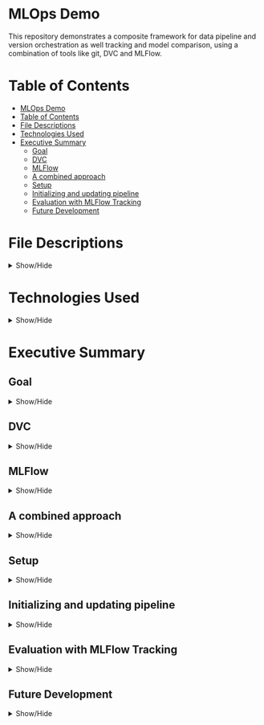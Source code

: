 # MLOps Demo

This repository demonstrates a composite framework for data pipeline and version orchestration as well tracking and model comparison, using a combination of tools like git, DVC and MLFlow.

# Table of Contents

- [MLOps Demo](#mlops-demo)
- [Table of Contents](#table-of-contents)
- [File Descriptions](#file-descriptions)
- [Technologies Used](#technologies-used)
- [Executive Summary](#executive-summary)
  - [Goal](#goal)
  - [DVC](#dvc)
  - [MLFlow](#mlflow)
  - [A combined approach](#a-combined-approach)
  - [Setup](#setup)
  - [Initializing and updating pipeline](#initializing-and-updating-pipeline)
  - [Evaluation with MLFlow Tracking](#evaluation-with-mlflow-tracking)
  - [Future Development](#future-development)

# File Descriptions

<p>
<details>
<summary>Show/Hide</summary></br>

- [.dvc](/.dvc/) : created directory at DVC initialization, containing congifuration, default cache location and other internal files and directories  
- [data](/data/) : contains the **raw/** and **processed/** sub directories for raw data (coming from the first pipeline stage data load) and for processed data (comming from pipeline stages for featurization and for splitting into train and test data) respectively; DVC automatically creates a .gitignore for all data sets
- [docs](/docs/) : contains markdown files, used by MkDocs in the creation of html documentation for the source code
- [images](/images/) : images used in this README
- [models](/models/) : contains **model.joblib** file (output from the training stage); DVC automatically creates a .gotignore file for the model
- [reports](/reports/) : contains the **metrics.json** with the resulting metrics and confusion matrix plot **confusion_matrix.png** on the test set (output from evaluation stage)
- [site](/site/) : MkDocs documentation, found [here](https://pmurati.github.io/MLOps/)
- [src](/src/) : contains the source code
  - [report](src/report/) : folder containing **visualizing.py** for creation of confusion matrix plot 
  - [stages](/src/stages/) : folder containg the different python functions associated with the different stages in the pipeline, namely **data_load.py** for loading the data, **featurize.py** for feature engineering, **data_split.py** for splitting the data into train and test sets, **train.py** for training the model on the train set and **evaluate.py** for evaluating the trained model on the test set  
  - [train](/src/train/) : folder containing the python script **train.py** with explicit model that is loaded into its associated stage; the intention is to add more models in the future and thus increase modularization of this project
  - [utils](/src/utils/) : folder containg helper functions, namely **logs.py** for logging functionalities, **start_pipeline.py** for initialization of a nested MLFlow run and **mlflow_run_decorator.py** that creates the associated MLFLow nested run decorator for each stage of the pipeline  
- [.dvcignore](/.dvcignore) : files and folders excluded from DVC version control
- [dvc.lock](/dvc.lock) : contains the md5 hashes of input and output data from the pipeline; links to the different data versions in the (remote) data storage
- [dvc.yaml](/dvc.yaml) : yaml file for specification of different stages, inputs, outputs and dependencies of pipeline
- [Makefile](/Makefile) : contains make commands for
  -  dependencies installation
  -  coding standards
  -  DVC & MLFlow Pipeline
- [mkdocs.yaml](/mkdocs.yaml) : config file for doc site generator
- [params.yaml](/params.yaml) : config file, used throughout the source code
- [requirements-dev.txt](/requirements-dev.txt) : dependencies for pipeline, including python pacakges for testing, linting and documentation 
- [requirements.txt](/requirements.txt) : dependencies for pipeline

</details>
</p>

# Technologies Used

<p>
<details>
<summary>Show/Hide</summary></br>

The user should be proficient with python programming, especially with the most common data science libraries: pandas, sklearn, matplotlib, to name a few. The user should be familiar with joblib, yaml and json files. In order to understand the functioning of the two tools presented in this demo, namely DVC and MLFlow, it is necessary to have some knowledge about git version control. Finally, being familiar with makefiles will come in handy for using this repo's make commands.

</details>
</p>

# Executive Summary

## Goal

<p>
<details>
<summary>Show/Hide</summary></br>

![MLOps Overview](/images/MLOps_Overview.png "taken from J Garg - Real Time Learning Course on MLOps Fundamentals")

The picture above captures the key differences between the two phases of ML projects: the experimentation and development phase on the one side and staging and production on the other. Typically, Data Scientists are concerned with experimentation/development of ML models. However, no matter how good the model, no value is generated unless the model can be put into production and mantained in an efficient manner. In contrast to traditional software engineering projects, machine learning projects require additional care with respect to DevOps tasks. 

The goal of this repository is to focus on one of those tasks, namely the pipeline for (re-)training a model, as well as versioning of the code and machine learning specific artifacts like the model itself, the data used and resulting metrics (see the part of the graphic in staging/production under automated pipeline and ML metadata store). This is an important step in creating code reproducibility, sharing models and data with collaborators, comparing performance among different parametrizations of models and delivering consistency in the overall ML lifecycle.       

The graphic was taken from J Garg - Real Time learning's course on [MLOps Fundamentals](https://www.udemy.com/course/mlops-course/). For more information on the basics of MLOps, its benefits, importance and implementation, I refer to this course for a high-level introduction.

</details>
</p>

## DVC

<p>
<details>
<summary>Show/Hide</summary></br>

In analogy to git, DVC is a data version control, with similar commands and executables to git. In essence, it allows for the (remote) storage of large data files and their versioning, which is not recommended to be dealt with by git. Once a data file is added to DVC, a .dvc metafile is created at the same location as the original, as well as an additional .gitignore file. Instead of the large original, git will deal with the new and fairly small metafile which contains information about the path to the original as well as changes to that file in the form of an md5 hash. Now, to checkout a different version of the data, git will load the respective version of the metafile, which in turn points to the DVC storage.

>**NOTE:** A data file can be anything from raw or processed input data for ML models, the created model file itself, as well as output metrics or plotted files. Although we will use DVC mainly for input model data in this demo, its should be noted that DVC's functionality extends to a broader spectrum of files.

The above procedure is summarized in the following graphic, taken from the course [Iterative Tools for Data Scientists & Analysts](https://learn.iterative.ai/).

![DVC data versioning](/images/DVC_data_versioning.png "taken from iterative.ai - Iterative Tools for Data Scientists & Analysts")

That being said, DVC also allows for the orchestration of data pipelines. Given a configuration file named [dvc.yaml](/dvc.yaml), DVC will build the respective DAG (directed acyclic graph) and execute it, given a set of dependencies (**what** is the input data and **which** python scripts should be executed?), cmd commands (**how** should the python script be executed?), parameters (a reference to variables from a [params.yaml](/params.yaml) config file) and outputs (**what** is the generated output?) that need to be defined for each stage of the pipeline.

Setting up a pipeline this way not only automates the whole data science process from data extraction to model evaluation, DVC will also track versions of all input and output files automatically and stores them in a [dvc.lock](/dvc.lock) file which is created and/or updated at runtime. This .lock file is similar to the structure of the .yaml file: it is logically structured in accordance to the stages in the pipeline with the added information from the single metafiles described above (i.e. path information and a md5 hash recording the changes per data file). Tu build and run the pipeline, use the CLI command

```bash
dvc repro
```
>**NOTE:** When executed multiple times, DVC will run only those stages in which it detects changes, in order to increase performance. Add a force flag to the command to execute all stages nonetheless.

In this project, the following pipeline is implemented, based on the one from the course [Iterative Tools for Data Scientists & Analysts](https://learn.iterative.ai/).

![DVC data pipeline](/images/DVC_data_pipeline.png "taken from iterative.ai - Iterative Tools for Data Scientists & Analysts")

Each pipeline module corresponds to a python script, properly set up to receive input from `params.yaml` at runtime. Data is loaded and passed to the first stage (in our demo, it is actually generated from the sklearn iris data set) and throughout the pipeline, additional processed data is generated. In the end, a model, metrics, visualizations etc. are created and returned. 

</details>
</p>

## MLFlow

<p>
<details>
<summary>Show/Hide</summary></br>

MLFlow is a similar tool to DVC in that it also keeps track of ML model results. It allows the exact replication of model training and thus, functions as a tool for collaboartion and model sharing across multiple members of a data science team. However, it is best suited for comparing different models based on user defined criteria such as: data used, model (hyper)parameters and result metrics. Moreover, MLFlow offers a diverse range of deployment options for the created models. In this demo, the focus will lie on its model tracking functionalities.
>For that, MLFlow allows the setup of a remote tracking server that can be accessed by the users. In this demo however, the results will be saved locally and results can be viewed by running a local server.

MLFlow tracks models by using the logical framework of an experiment. This can be, but is not restricted to, a specific ML model in which one wants to compare different parametrizations. To each experiment, we can assign runs. Each trained model with its unique parametrization yields a single run and different runs within an experiment can be compared with one another.

What constitutes a parametrization? As already mentioned, this can be the data used (although, as we will see in the next sub section, this will be handled in a more efficient way by combining DVC with MLFlow functionalities), the model parameters, the evaluation metrics for training and testing, plots that have been generated, or the model itself (which can be saved in a way that deployment is simplified). However, even config files like the [params.yaml](/params.yaml) or [dvc.lock](/dvc.lock) files can be stored as artifacts with MLFlow. In the end, it is up to the user to decide what is considered to be important.

To set up an experiment, it suffices to add the following line of code to a python script

```bash
mlflow.set_experiment("experiment name")
```

followed by 

```bash
with mlflow.start_run("run name"):
  ...
```
to instanciate a MLFLow run. Within this with statement, one can use MLFLow's logging functionalities that take the form of

```bash
mlflow.log_param("parameter name", parameter)
mlflow.log_metric("metric name", metric)
mlflow.log_model(model,"model name")
mlflow.log_artifact(artifact)
```

To start the local tracking UI, run the CLI command

```
mlflow ui
```

For more information see the official [MLFlow docs](https://www.mlflow.org/docs/latest/quickstart.html) and clone the github repo for a series of [examples](https://github.com/mlflow/mlflow/tree/master/examples)

</details>
</p>

## A combined approach

<p>
<details>
<summary>Show/Hide</summary></br>

DVc and MLFlow have some overlapping features as showcased in the previous sections. This demo will explore the combination of
- git for code version control
- DVC for data version control and pipeline orchestration
- MLFlow for tracking/comparing runs and experiments (as well as deployment, see the section on [Future Deployment](#future-development))
The intend of this project is to demonstrate one route of what is generally possible when combining different functionalities, as described in the following. 

An MLFLow experiment and a dedicated run can be setup on top of the data pipeline. They just have to be initialized before the first stage is triggered. With that, one is able to log whatever is considered to be necessary in the respective stage. Additionally, MLFLow has the option to create nested runs. For comparison and a better overview of the same stage in different runs, it might be useful to have parameters, artifacts, etc. associated with the stage they are coming from (this is a design choice, again for the sake of demonstrating the possibilities of these tools). 

In the initialization step, the `MLFLOW_RUN_ID` is saved as an environmental variable. By setting an appropriate decorator function on top of each stage, each part of the pipeline gets associated with the same run (by making use of `MLFLOW_RUN_ID`). Please refer to the [code documentation](https://pmurati.github.io/MLOps/api/#initializing-the-nested-mlflow-run). For a more detailed explanation, see [Track DVC Pipeline Runs with MLFlow](https://www.sicara.fr/blog-technique/dvc-pipeline-runs-mlflow).

Another hybrid use is the exploitation of DVC's strong alignment with git commands. Using the tagging functionality of git, we can assign different versions to our data (or better to our metadatafile `dvc.lock`, more on that in the next section). Then, by using the python dvc api, it is possible to specify the version tag and with that get the desired data into the particular stage of the pipeline. Now, MLFlow can just log the version tag as a parameter, instead of the whole data (which DVC takes care of). 

The code will look something like this

```bash
data_url = dvc.api.get_url(path="path to dataset",
            repo="path to repository",
            rev="version tag"
        )
dataset = pd.read_csv(data_url, sep=',')

# log data url and version tag in mlflow
mlflow.log_param('data_url', data_url)
mlflow.log_param('version', "version tag")
```

For more information on data versioning with DVc and MLFlow, see the video on [Data Versioning and Reproducible ML with DVC and MLFlow](https://databricks.com/fr/session_eu20/data-versioning-and-reproducible-ml-with-dvc-and-mlflow).

</details>
</p>

## Setup

<p>
<details>
<summary>Show/Hide</summary></br>

This section shows, how dvc is used in conjunction with git. First, initialize git and dvc with the following commands

```bash
git init
dvc init
git commit -m "initialize repo"
```

Two hidden folders are created. One for git and for DVC. Inside the .dvc folder lie some internal files and the config which will be altered next. By default, DVC recently started collecting anonymized usage analytics, so that the authors can better understand how their tool is used in order to improve it. It can be turned off by setting the analytics configuration option to false.

```bash
dvc config core.analytics false 
git commit .dvc/config -m "configure analytics options"
```

Next, to set a remote storage for DVC use

```bash
mkdir -p $(REMOTE_PATH)
dvc remote add -d dvc-remote $(REMOTE_PATH) -f
git commit .dvc/config -m "configure remote storage"
```

In this example, the remote storage is set locally ad referenced by the name dvc-remote. For a cloud storage, additional authentication steps might be required. DVC saves data in its cache. It might come in handy to set up a remote cache. This is done via

```bash
mkdir -p $(CACHE_PATH)
dvc cache dir $(CACHE_PATH)
git commit .dvc/config -m "configure remote cache"
```

The changes done through the above executions can be seen in the rspective [config file](/.dvc/config).

</details>
</p>

## Initializing and updating pipeline

<p>
<details>
<summary>Show/Hide</summary></br>

Assuming that a `dvc.yaml` file has been created, the one-liner 

```bash
dvc repro
```

suffices to run each step in the pipeline and save the data via DVC version control in the form of a `dvc.lock` file that is created during run time. DVC checks for changes in each stage and only updates the ones where it detects changes in the code (in the following the force flag -f is used to always perform each stage). 

In order to perform the composite DVC-MLFlow framework, we have to alter this command

```bash
MLFLOW_RUN_ID=`python ./src/utils/start_pipeline.py --config=params.yaml  --run_name=$(RUN_NAME)` \
	dvc repro -f
```
As mentioned in [this](#a-combined-approach) section, we have to specify an environment variable for the nested tracking logic to work. This is returned by the experiment- and run-initiation script [start_pipeline.py](/src/utils/start_pipeline.py), which takes the `params.yaml` file and a speecified run name as input. Given that, the pipeline is triggered. The pipeline will create .gitignore files for all dependency files and output data, as well as the .lock file. Both shall be added to git version control and commited to both git and DVC.

```bash
git add --all
git commit -m "Reproduce DVC pipeline"
dvc commit
```

Finally, to ensure that the data is versioned (such that MLFlow can save the tag as a parameter) we include a git tag und push the changes to DVC.

```bash
git tag -a $(TAG) -m "Some meaningful message"
dvc push
```

>Keep in mind that additional steps are needed such as `git push origin --tags`, when synchronizing with a remote git repo (origin).

</details>
</p>

## Evaluation with MLFlow Tracking

<p>
<details>
<summary>Show/Hide</summary></br>

The results of running the pipeline can be seen in the MLFLow UI, via

```bash
mlflow ui
```

![MLFlow UI](/images/MLFLow_UI.png)

Each row represents one run. There are distinct columns per tracked parameter and metric. Each run can be expanded to show all the nested runs, named after their stage. Different runs can be compared with respect to parameters and metrics and the logged models can be shared and made available for further usage. 

</details>
</p>

## Future Development

<p>
<details>
<summary>Show/Hide</summary></br>

To conclude, here is a list with further steps that build on the existing framework:

- setup a remote dvc cache/storage on cloud
- setup MLFlow tracking server
- include more model options, i.e. conceptualize a more modularized approach 
- test the practicality of nested mlflow runs
- integrate automated deployment of endpoints for the models (via MLFlow)
- include monitoring of model performance

</details>
</p>
